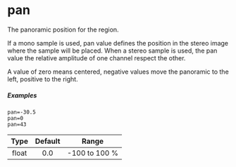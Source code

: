 # pan

The panoramic position for the region.

If a mono sample is used, pan value defines the position in the stereo image
where the sample will be placed. When a stereo sample is used, the pan value the
relative amplitude of one channel respect the other.

A value of zero means centered, negative values move the panoramic to the left,
positive to the right.

##### Examples

```
pan=-30.5
pan=0
pan=43
```

|    Type    | Default |     Range     |
|    :---:   |  :---:  |     :---:     |
|    float   |   0.0   | -100 to 100 % |
